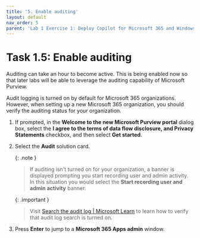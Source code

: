 ```yaml
---
title: '5. Enable auditing'
layout: default
nav_order: 5
parent: 'Lab 1 Exercise 1: Deploy Copilot for Microsoft 365 and Windows Copilot'
---
```


# Task 1.5: Enable auditing

Auditing can take an hour to become active. This is being enabled now so that later labs will be able to leverage the auditing capability of Microsoft Purview. 

Audit logging is turned on by default for Microsoft 365 organizations. However, when setting up a new Microsoft 365 organization, you should verify the auditing status for your organization.
<!-- https://learn.microsoft.com/purview/audit-log-enable-disable?tabs=microsoft-purview-portal -->


1. If prompted, in the **Welcome to the new Microsoft Purview portal** dialog box, select the **I agree to the terms of data flow disclosure, and Privacy Statements** checkbox, and then select **Get started**.

1. Select the **Audit** solution card.  
    
    {: .note }
    > If auditing isn't turned on for your organization, a banner is displayed prompting you start recording user and admin activity.  
    > In this situation you would select the **Start recording user and admin activity** banner.

    {: .important }
    > Visit [Search the audit log | Microsoft Learn](https://learn.microsoft.com/en-us/purview/audit-search?redirectSourcePath=%252fen-US%252farticle%252fSearch-the-audit-log-in-the-Office-365-Protection-Center-0d4d0f35-390b-4518-800e-0c7ec95e946c&amp;tabs=microsoft-purview-portal "Search the audit log | Microsoft Learn") to learn how to verify that audit log search is turned on.   

1. Press **Enter** to jump to a **Microsoft 365 Apps admin** window.
